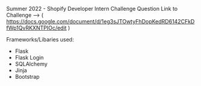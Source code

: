 Summer 2022 - Shopify Developer Intern Challenge Question
Link to Challenge --> ( https://docs.google.com/document/d/1eg3sJTOwtyFhDopKedRD6142CFkDfWp1QvRKXNTPIOc/edit )

Frameworks/Libaries used:
- Flask
- Flask Login
- SQLAlchemy
- Jinja
- Bootstrap
